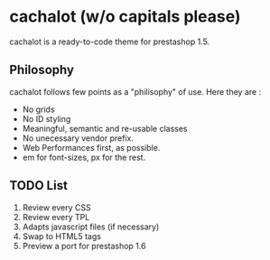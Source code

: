 # cachalot (w/o capitals please)

cachalot is a ready-to-code theme for prestashop 1.5.

## Philosophy

cachalot follows few points as a "philisophy" of use. Here they are :

+ No grids
+ No ID styling
+ Meaningful, semantic and re-usable classes
+ No unecessary vendor prefix.
+ Web Performances first, as possible.
+ em for font-sizes, px for the rest.

## TODO List

1. Review every CSS
2. Review every TPL
3. Adapts javascript files (if necessary)
4. Swap to HTML5 tags
5. Preview a port for prestashop 1.6